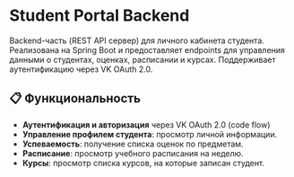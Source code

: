 # Student Portal Backend

Backend-часть (REST API сервер) для личного кабинета студента. Реализована на Spring Boot и предоставляет endpoints для управления данными о студентах, оценках, расписании и курсах. Поддерживает аутентификацию через VK OAuth 2.0.

## 📋 Функциональность

- **Аутентификация и авторизация** через VK OAuth 2.0 (code flow)
- **Управление профилем студента**: просмотр личной информации.
- **Успеваемость**: получение списка оценок по предметам.
- **Расписание**: просмотр учебного расписания на неделю.
- **Курсы**: просмотр списка курсов, на которые записан студент.
